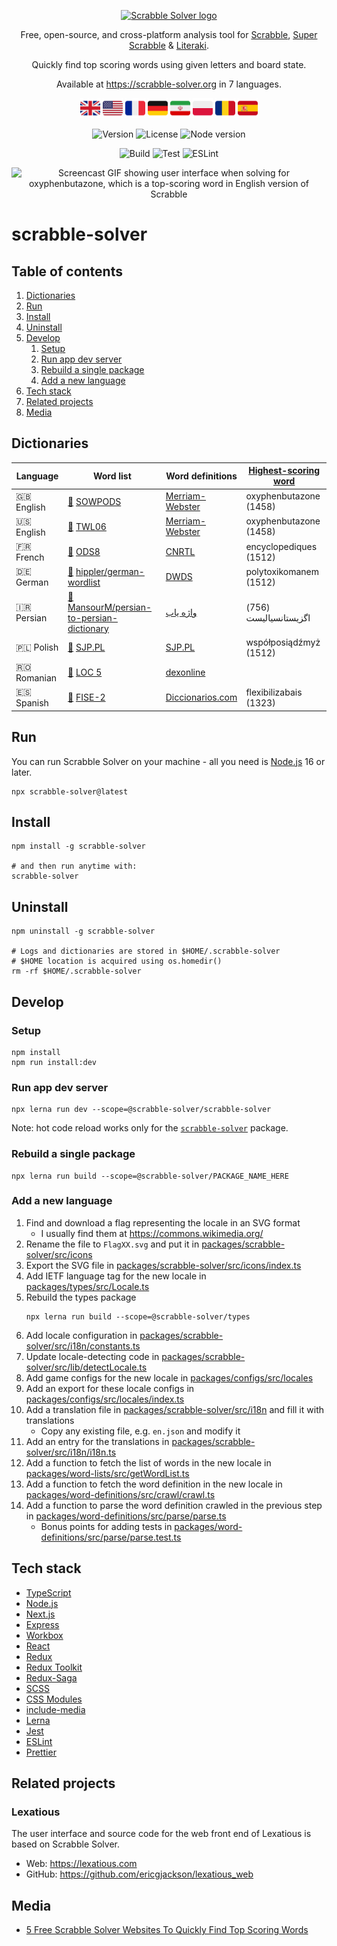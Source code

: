<div align="center">
  <p>
    <a href="https://scrabble-solver.org">
      <img alt="Scrabble Solver logo" height="120" src="https://raw.githubusercontent.com/kamilmielnik/scrabble-solver/master/packages/scrabble-solver/public/logo.svg" />
    </a>
  </p>

  <p>
    Free, open-source, and cross-platform analysis tool for <a href="https://en.wikipedia.org/wiki/Scrabble">Scrabble</a>, <a href="https://en.wikipedia.org/wiki/Super_Scrabble">Super Scrabble</a> &amp; <a href="https://pl.wikipedia.org/wiki/Literaki">Literaki</a>.
  </p>

  <p>
    Quickly find top scoring words using given letters and board state.
  </p>

  <p>
    Available at <a href="https://scrabble-solver.org">https://scrabble-solver.org</a> in 7 languages.
  </p>

  <p>
    <img height="32" src="https://raw.githubusercontent.com/twitter/twemoji/master/assets/svg/1f1ec-1f1e7.svg" alt="Flag of United Kingdom" title="English (GB)" />
    <img height="32" src="https://raw.githubusercontent.com/twitter/twemoji/master/assets/svg/1f1fa-1f1f8.svg" alt="Flag of United States" title="English (US)" />
    <img height="32" src="https://raw.githubusercontent.com/twitter/twemoji/master/assets/svg/1f1eb-1f1f7.svg" alt="Flag of France" title="French" />
    <img height="32" src="https://raw.githubusercontent.com/twitter/twemoji/master/assets/svg/1f1e9-1f1ea.svg" alt="Flag of Germany" title="German" />
    <img height="32" src="https://raw.githubusercontent.com/twitter/twemoji/master/assets/svg/1f1ee-1f1f7.svg" alt="Flag of Iran" title="Persian" />
    <img height="32" src="https://raw.githubusercontent.com/twitter/twemoji/master/assets/svg/1f1f5-1f1f1.svg" alt="Flag of Poland" title="Polish" />
    <img height="32" src="https://raw.githubusercontent.com/twitter/twemoji/master/assets/svg/1f1f7-1f1f4.svg" alt="Flag of Romania" title="Romanian" />
    <img height="32" src="https://raw.githubusercontent.com/twitter/twemoji/master/assets/svg/1f1ea-1f1f8.svg" alt="Flag of Spain" title="Spanish" />
  </p>

  <p>
    <img src="https://img.shields.io/github/package-json/v/kamilmielnik/scrabble-solver" alt="Version" />
    <img src="https://img.shields.io/npm/l/scrabble-solver" alt="License" />
    <img src="https://img.shields.io/node/v/scrabble-solver" alt="Node version" />
  </p>

  <p>
    <img src="https://github.com/kamilmielnik/scrabble-solver/workflows/Build/badge.svg" alt="Build" />
    <img src="https://github.com/kamilmielnik/scrabble-solver/workflows/Test/badge.svg" alt="Test" />
    <img src="https://github.com/kamilmielnik/scrabble-solver/workflows/ESLint/badge.svg" alt="ESLint" />
  </p>

  <img alt="Screencast GIF showing user interface when solving for oxyphenbutazone, which is a top-scoring word in English version of Scrabble" src="https://raw.githubusercontent.com/kamilmielnik/scrabble-solver/master/screencast.gif" />
</div>

# scrabble-solver

## Table of contents

1. [Dictionaries](#dictionaries)
2. [Run](#run)
3. [Install](#install)
4. [Uninstall](#uninstall)
5. [Develop](#develop)
    1. [Setup](#setup)
    2. [Run app dev server](#run-app-dev-server)
    3. [Rebuild a single package](#rebuild-a-single-package)
    4. [Add a new language](#add-a-new-language)
6. [Tech stack](#tech-stack)
7. [Related projects](#related-projects)
8. [Media](#media)

## Dictionaries

| Language    | Word list                                                                                                                                                                                              | Word definitions                                    | [Highest-scoring word](https://codesandbox.io/s/highest-scoring-words-in-scrabble-vbj1ns?file=/src/index.js) |
|-------------|--------------------------------------------------------------------------------------------------------------------------------------------------------------------------------------------------------|-----------------------------------------------------|--------------------------------------------------------------------------------------------------------------|
| 🇬🇧 English  | [💾](https://www.wordgamedictionary.com/sowpods/download/sowpods.txt) [SOWPODS](https://en.wikipedia.org/wiki/Collins_Scrabble_Words)                                                                   | [Merriam-Webster](https://www.merriam-webster.com/) | oxyphenbutazone (1458)                                                                                       |
| 🇺🇸 English  | [💾](https://www.wordgamedictionary.com/twl06/download/twl06.txt) [TWL06](https://en.wikipedia.org/wiki/NASPA_Word_List)                                                                                | [Merriam-Webster](https://www.merriam-webster.com/) | oxyphenbutazone (1458)                                                                                       |
| 🇫🇷 French   | [💾](https://raw.githubusercontent.com/Thecoolsim/French-Scrabble-ODS8/main/French%20ODS%20dictionary.txt) [ODS8](https://github.com/Thecoolsim/French-Scrabble-ODS8)                                   | [CNRTL](https://www.cnrtl.fr/)                      | encyclopediques (1512)                                                                                       |
| 🇩🇪 German   | [💾](https://raw.githubusercontent.com/hippler/german-wordlist/master/words.txt) [hippler/german-wordlist](https://github.com/hippler/german-wordlist)                                                  | [DWDS](https://www.dwds.de)                         | polytoxikomanem (1512)                                                                                       |
| 🇮🇷 Persian  | [💾](https://raw.githubusercontent.com/MansourM/persian-to-persian-dictionary/main/moein/words.txt) [MansourM/persian-to-persian-dictionary](https://github.com/MansourM/persian-to-persian-dictionary) | [واژه یاب](https://vajehyab.com)                    | ‏(756) اگزیستانسیالیست                                                                                        |
| 🇵🇱 Polish   | [💾](https://sjp.pl/slownik/growy/) [SJP.PL](https://sjp.pl/slownik/dp.phtml)                                                                                                                           | [SJP.PL](https://sjp.pl)                            | współposiądźmyż (1512)                                                                                       |
| 🇷🇴 Romanian | [💾](https://dexonline.ro/static/download/scrabble/loc-flexiuni-5.0.zip) [LOC 5](https://dexonline.ro/scrabble)                                                                                         | [dexonline](https://dexonline.ro/)                  |                                                                                                              |
| 🇪🇸 Spanish  | [💾](https://github.com/kamilmielnik/fise-2/blob/master/fise-2.txt) [FISE-2](https://fisescrabble.org/)                                                                                                 | [Diccionarios.com](https://www.diccionarios.com/)   | flexibilizabais (1323)                                                                                       |                                                                                     |

## Run

You can run Scrabble Solver on your machine - all you need is [Node.js](https://nodejs.org/) 16 or later.

```Shell
npx scrabble-solver@latest
```

## Install

```Shell
npm install -g scrabble-solver

# and then run anytime with:
scrabble-solver
```

## Uninstall

```Shell
npm uninstall -g scrabble-solver

# Logs and dictionaries are stored in $HOME/.scrabble-solver
# $HOME location is acquired using os.homedir()
rm -rf $HOME/.scrabble-solver
```

## Develop

### Setup

```Shell
npm install
npm run install:dev
```

### Run app dev server

```Shell
npx lerna run dev --scope=@scrabble-solver/scrabble-solver
```

Note: hot code reload works only for the [`scrabble-solver`](https://github.com/kamilmielnik/scrabble-solver/tree/master/packages/scrabble-solver) package.

### Rebuild a single package

```Shell
npx lerna run build --scope=@scrabble-solver/PACKAGE_NAME_HERE
```

### Add a new language

1. Find and download a flag representing the locale in an SVG format
    - I usually find them at https://commons.wikimedia.org/
2. Rename the file to `FlagXX.svg` and put it in [packages/scrabble-solver/src/icons](https://github.com/kamilmielnik/scrabble-solver/tree/master/packages/scrabble-solver/src/icons)
3. Export the SVG file in [packages/scrabble-solver/src/icons/index.ts](https://github.com/kamilmielnik/scrabble-solver/blob/master/packages/scrabble-solver/src/icons/index.ts)
4. Add IETF language tag for the new locale in [packages/types/src/Locale.ts](https://github.com/kamilmielnik/scrabble-solver/blob/master/packages/types/src/Locale.ts)
5. Rebuild the types package
   ```Shell
   npx lerna run build --scope=@scrabble-solver/types
   ```
6. Add locale configuration in [packages/scrabble-solver/src/i18n/constants.ts](https://github.com/kamilmielnik/scrabble-solver/blob/master/packages/scrabble-solver/src/i18n/constants.ts)
7. Update locale-detecting code in [packages/scrabble-solver/src/lib/detectLocale.ts](https://github.com/kamilmielnik/scrabble-solver/blob/master/packages/scrabble-solver/src/lib/detectLocale.ts)
8. Add game configs for the new locale in [packages/configs/src/locales](https://github.com/kamilmielnik/scrabble-solver/blob/master/packages/configs/src/locales)
9. Add an export for these locale configs in [packages/configs/src/locales/index.ts](https://github.com/kamilmielnik/scrabble-solver/blob/master/packages/configs/src/locales/index.ts)
10. Add a translation file in [packages/scrabble-solver/src/i18n](https://github.com/kamilmielnik/scrabble-solver/tree/master/packages/scrabble-solver/src/i18n) and fill it with translations
    - Copy any existing file, e.g. `en.json` and modify it
11. Add an entry for the translations in [packages/scrabble-solver/src/i18n/i18n.ts](https://github.com/kamilmielnik/scrabble-solver/tree/master/packages/scrabble-solver/src/i18n/i18n.ts)
12. Add a function to fetch the list of words in the new locale in [packages/word-lists/src/getWordList.ts](https://github.com/kamilmielnik/scrabble-solver/blob/master/packages/word-lists/src/getWordList.ts)
13. Add a function to fetch the word definition in the new locale in [packages/word-definitions/src/crawl/crawl.ts](https://github.com/kamilmielnik/scrabble-solver/blob/master/packages/word-definitions/src/crawl/crawl.ts)
14. Add a function to parse the word definition crawled in the previous step in [packages/word-definitions/src/parse/parse.ts](https://github.com/kamilmielnik/scrabble-solver/blob/master/packages/word-definitions/src/parse/parse.ts)
    - Bonus points for adding tests in [packages/word-definitions/src/parse/parse.test.ts](https://github.com/kamilmielnik/scrabble-solver/blob/master/packages/word-definitions/src/parse/parse.test.ts)

## Tech stack

- [TypeScript](https://www.typescriptlang.org/)
- [Node.js](https://nodejs.org/)
- [Next.js](https://nextjs.org/)
- [Express](https://expressjs.com/)
- [Workbox](https://developer.chrome.com/docs/workbox/)
- [React](https://reactjs.org/)
- [Redux](https://redux.js.org/)
- [Redux Toolkit](https://redux-toolkit.js.org/)
- [Redux-Saga](https://redux-saga.js.org/)
- [SCSS](https://sass-lang.com/)
- [CSS Modules](https://github.com/css-modules/css-modules)
- [include-media](https://eduardoboucas.github.io/include-media/)
- [Lerna](https://lerna.js.org/)
- [Jest](https://jestjs.io/)
- [ESLint](https://eslint.org/)
- [Prettier](https://prettier.io/)

## Related projects

### Lexatious

The user interface and source code for the web front end of Lexatious is based on Scrabble Solver.

- Web: https://lexatious.com
- GitHub: https://github.com/ericgjackson/lexatious_web

## Media

- [5 Free Scrabble Solver Websites To Quickly Find Top Scoring Words](https://www.ilovefreesoftware.com/05/featured/free-scrabble-solver-websites-to-quickly-find-top-scoring-words.html)
